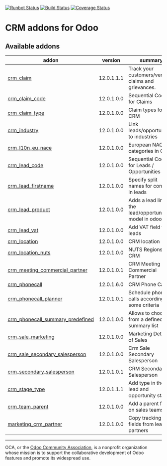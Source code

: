 [![Runbot Status](https://runbot.odoo-community.org/runbot/badge/flat/111/12.0.svg)](https://runbot.odoo-community.org/runbot/repo/github-com-oca-crm-111)
[![Build Status](https://travis-ci.org/OCA/crm.svg?branch=12.0)](https://travis-ci.org/OCA/crm)
[![Coverage Status](https://codecov.io/gh/OCA/crm/branch/12.0/graphs/badge.svg)](https://codecov.io/gh/OCA/crm/branch/12.0)

CRM addons for Odoo
===================

<!-- prettier-ignore-start -->
[//]: # (addons)

Available addons
----------------
addon | version | summary
--- | --- | ---
[crm_claim](crm_claim/) | 12.0.1.1.1 | Track your customers/vendors claims and grievances.
[crm_claim_code](crm_claim_code/) | 12.0.1.0.0 | Sequential Code for Claims
[crm_claim_type](crm_claim_type/) | 12.0.1.0.0 | Claim types for CRM
[crm_industry](crm_industry/) | 12.0.1.0.0 | Link leads/opportunities to industries
[crm_l10n_eu_nace](crm_l10n_eu_nace/) | 12.0.1.0.0 | European NACE categories in CRM
[crm_lead_code](crm_lead_code/) | 12.0.1.0.0 | Sequential Code for Leads / Opportunities
[crm_lead_firstname](crm_lead_firstname/) | 12.0.1.0.0 | Specify split names for contacts in leads
[crm_lead_product](crm_lead_product/) | 12.0.1.0.0 | Adds a lead line in the lead/opportunity model in odoo
[crm_lead_vat](crm_lead_vat/) | 12.0.1.0.0 | Add VAT field to leads
[crm_location](crm_location/) | 12.0.1.0.0 | CRM location
[crm_location_nuts](crm_location_nuts/) | 12.0.1.0.0 | NUTS Regions in CRM
[crm_meeting_commercial_partner](crm_meeting_commercial_partner/) | 12.0.1.0.1 | CRM Meeting Commercial Partner
[crm_phonecall](crm_phonecall/) | 12.0.1.6.0 | CRM Phone Calls
[crm_phonecall_planner](crm_phonecall_planner/) | 12.0.1.0.1 | Schedule phone calls according to some criteria
[crm_phonecall_summary_predefined](crm_phonecall_summary_predefined/) | 12.0.1.0.0 | Allows to choose from a defined summary list
[crm_sale_marketing](crm_sale_marketing/) | 12.0.1.0.0 | Marketing Details of Sales
[crm_sale_secondary_salesperson](crm_sale_secondary_salesperson/) | 12.0.1.0.0 | Crm Sale Secondary Salesperson
[crm_secondary_salesperson](crm_secondary_salesperson/) | 12.0.1.0.1 | CRM Secondary Salesperson
[crm_stage_type](crm_stage_type/) | 12.0.1.1.1 | Add type in the lead and opportunity stages
[crm_team_parent](crm_team_parent/) | 12.0.1.0.0 | Add a parent field on sales teams.
[marketing_crm_partner](marketing_crm_partner/) | 12.0.1.0.0 | Copy tracking fields from leads to partners

[//]: # (end addons)
<!-- prettier-ignore-end -->

----

OCA, or the [Odoo Community Association](http://odoo-community.org/), is a nonprofit organization whose
mission is to support the collaborative development of Odoo features and
promote its widespread use.
